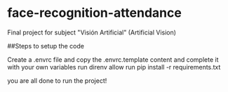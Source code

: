# face-recognition-attendance
Final project for subject "Visión Artificial" (Artificial Vision)

##Steps to setup the code

Create a .envrc file and copy the .envrc.template content and complete it with your own variables
run direnv allow
run pip install -r requirements.txt

you are all done to run the project!
